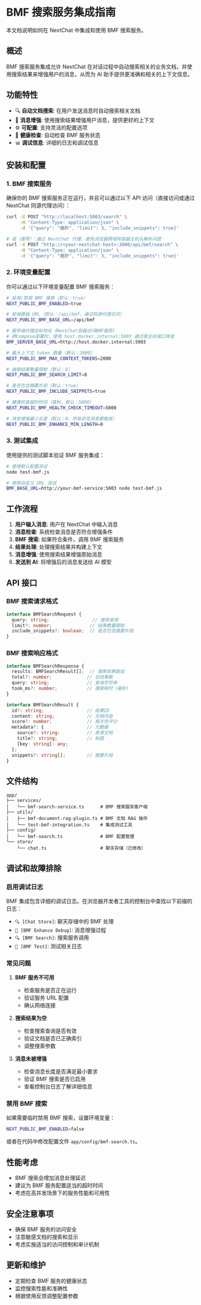 # BMF 搜索服务集成指南

本文档说明如何在 NextChat 中集成和使用 BMF 搜索服务。

## 概述

BMF 搜索服务集成允许 NextChat 在对话过程中自动搜索相关的业务文档，并使用搜索结果来增强用户的消息，从而为 AI 助手提供更准确和相关的上下文信息。

## 功能特性

- 🔍 **自动文档搜索**: 在用户发送消息时自动搜索相关文档
- 🚀 **消息增强**: 使用搜索结果增强用户消息，提供更好的上下文
- ⚙️ **可配置**: 支持灵活的配置选项
- 🏥 **健康检查**: 自动检查 BMF 服务状态
- 📊 **调试信息**: 详细的日志和调试信息

## 安装和配置

### 1. BMF 搜索服务

确保你的 BMF 搜索服务正在运行，并且可以通过以下 API 访问（直接访问或通过 NextChat 同源代理访问）：

```bash
curl -X POST "http://localhost:5003/search" \
     -H "Content-Type: application/json" \
     -d '{"query": "猪肝", "limit": 3, "include_snippets": true}'

# 或（推荐）：通过 NextChat 代理，避免浏览器跨域和容器主机名解析问题
curl -X POST "http://<your-nextchat-host>:3000/api/bmf/search" \
     -H "Content-Type: application/json" \
     -d '{"query": "猪肝", "limit": 3, "include_snippets": true}'
```

### 2. 环境变量配置

你可以通过以下环境变量配置 BMF 搜索服务：

```bash
# 启用/禁用 BMF 搜索（默认：true）
NEXT_PUBLIC_BMF_ENABLED=true

# 前端基础 URL（默认：/api/bmf，通过同源代理访问）
NEXT_PUBLIC_BMF_BASE_URL=/api/bmf

# 服务端代理目标地址（NextChat容器访问BMF服务）
# 跨Compose部署时，使用 host.docker.internal:5003 通过宿主机端口转发
BMF_SERVER_BASE_URL=http://host.docker.internal:5003

# 最大上下文 token 数量（默认：2000）
NEXT_PUBLIC_BMF_MAX_CONTEXT_TOKENS=2000

# 搜索结果数量限制（默认：8）
NEXT_PUBLIC_BMF_SEARCH_LIMIT=8

# 是否包含摘要片段（默认：true）
NEXT_PUBLIC_BMF_INCLUDE_SNIPPETS=true

# 健康检查超时时间（毫秒，默认：5000）
NEXT_PUBLIC_BMF_HEALTH_CHECK_TIMEOUT=5000

# 消息增强最小长度（默认：0，所有非空消息都触发）
NEXT_PUBLIC_BMF_ENHANCE_MIN_LENGTH=0
```

### 3. 测试集成

使用提供的测试脚本验证 BMF 服务集成：

```bash
# 使用默认配置测试
node test-bmf.js

# 使用自定义 URL 测试
BMF_BASE_URL=http://your-bmf-service:5003 node test-bmf.js
```

## 工作流程

1. **用户输入消息**: 用户在 NextChat 中输入消息
2. **消息检查**: 系统检查消息是否符合增强条件
3. **BMF 搜索**: 如果符合条件，调用 BMF 搜索服务
4. **结果处理**: 处理搜索结果并构建上下文
5. **消息增强**: 使用搜索结果增强原始消息
6. **发送到 AI**: 将增强后的消息发送给 AI 模型

## API 接口

### BMF 搜索请求格式

```typescript
interface BMFSearchRequest {
  query: string;                // 搜索查询
  limit?: number;              // 结果数量限制
  include_snippets?: boolean;  // 是否包含摘要片段
}
```

### BMF 搜索响应格式

```typescript
interface BMFSearchResponse {
  results: BMFSearchResult[];  // 搜索结果数组
  total?: number;             // 总结果数
  query: string;              // 查询字符串
  took_ms?: number;           // 搜索耗时（毫秒）
}

interface BMFSearchResult {
  id?: string;                // 结果ID
  content: string;            // 文档内容
  score?: number;             // 相关性评分
  metadata?: {                // 元数据
    source?: string;          // 来源文档
    title?: string;           // 标题
    [key: string]: any;
  };
  snippets?: string[];        // 摘要片段
}
```

## 文件结构

```
app/
├── services/
│   └── bmf-search-service.ts      # BMF 搜索服务客户端
├── utils/
│   ├── bmf-document-rag-plugin.ts # BMF 文档 RAG 插件
│   └── test-bmf-integration.ts    # 集成测试工具
├── config/
│   └── bmf-search.ts              # BMF 配置管理
└── store/
    └── chat.ts                    # 聊天存储（已修改）
```

## 调试和故障排除

### 启用调试日志

BMF 集成包含详细的调试日志。在浏览器开发者工具的控制台中查找以下前缀的日志：

- `🔍 [Chat Store]`: 聊天存储中的 BMF 处理
- `📝 [BMF Enhance Debug]`: 消息增强过程
- `🔍 [BMF Search]`: 搜索服务调用
- `🧪 [BMF Test]`: 测试相关日志

### 常见问题

1. **BMF 服务不可用**
   - 检查服务是否正在运行
   - 验证服务 URL 配置
   - 确认网络连接

2. **搜索结果为空**
   - 检查搜索查询是否有效
   - 验证文档是否已正确索引
   - 调整搜索参数

3. **消息未被增强**
   - 检查消息长度是否满足最小要求
   - 验证 BMF 搜索是否已启用
   - 查看控制台日志了解详细信息

### 禁用 BMF 搜索

如果需要临时禁用 BMF 搜索，设置环境变量：

```bash
NEXT_PUBLIC_BMF_ENABLED=false
```

或者在代码中修改配置文件 `app/config/bmf-search.ts`。

## 性能考虑

- BMF 搜索会增加消息处理延迟
- 建议为 BMF 服务配置适当的超时时间
- 考虑在高并发场景下的服务性能和可用性

## 安全注意事项

- 确保 BMF 服务的访问安全
- 注意敏感文档的搜索和显示
- 考虑实施适当的访问控制和审计机制

## 更新和维护

- 定期检查 BMF 服务的健康状态
- 监控搜索性能和准确性
- 根据使用反馈调整配置参数
